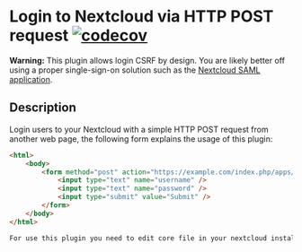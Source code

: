 # Login to Nextcloud via HTTP POST request [![codecov](https://codecov.io/gh/nextcloud/loginviapost/branch/master/graph/badge.svg)](https://codecov.io/gh/nextcloud/loginviapost)

**Warning:** This plugin allows login CSRF by design. You are likely better off
using a proper single-sign-on solution such as the [Nextcloud SAML application](https://github.com/nextcloud/user_saml).

## Description
Login users to your Nextcloud with a simple HTTP POST request from another web page,
the following form explains the usage  of this plugin:

```html
<html>
    <body>
        <form method="post" action="https://example.com/index.php/apps/loginviapost/login">
            <input type="text" name="username" />
            <input type="text" name="password" />
            <input type="submit" value="Submit" />
        </form>
    </body>
</html>

For use this plugin you need to edit core file in your nextcloud installation folder - lib/private/AppFramework/Http/Request.php#503 -> add "return FALSE;".

```
